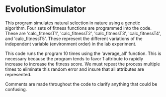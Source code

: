 # EvolutionSimulator

This program simulates natural selection in nature using a genetic algorithm. Four sets of fitness functions are programmed into the code. These are 'calc_fitnessT1', 'calc_fitnessT2', 'calc_fitnessT3', 'calc_fitnessT4', and 'calc_fitnessT5'. These represent the different variations of the independent variable (environment order) in the lab experiment.

This code runs the program 10 times using the 'average_all' function. This is necessary because the program tends to favor 1 attribute to rapidly increase to increase the fitness score. We must repeat the process multiple times to eliminate this random error and insure that all attributes are represented.

Comments are made throughout the code to clarify anything that could be confusing. 
